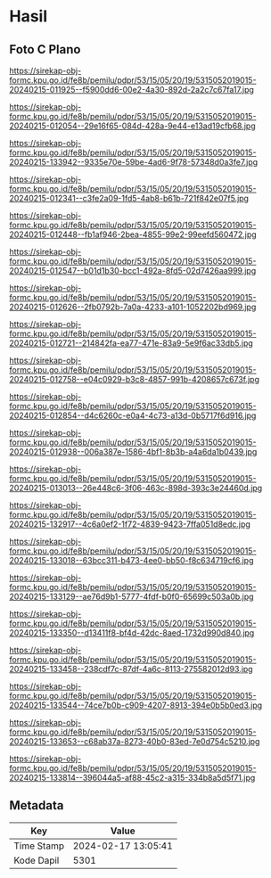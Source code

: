 # Hasil

## Foto C Plano

https://sirekap-obj-formc.kpu.go.id/fe8b/pemilu/pdpr/53/15/05/20/19/5315052019015-20240215-011925--f5900dd6-00e2-4a30-892d-2a2c7c67fa17.jpg

https://sirekap-obj-formc.kpu.go.id/fe8b/pemilu/pdpr/53/15/05/20/19/5315052019015-20240215-012054--29e16f65-084d-428a-9e44-e13ad19cfb68.jpg

https://sirekap-obj-formc.kpu.go.id/fe8b/pemilu/pdpr/53/15/05/20/19/5315052019015-20240215-133942--9335e70e-59be-4ad6-9f78-57348d0a3fe7.jpg

https://sirekap-obj-formc.kpu.go.id/fe8b/pemilu/pdpr/53/15/05/20/19/5315052019015-20240215-012341--c3fe2a09-1fd5-4ab8-b61b-721f842e07f5.jpg

https://sirekap-obj-formc.kpu.go.id/fe8b/pemilu/pdpr/53/15/05/20/19/5315052019015-20240215-012448--fb1af946-2bea-4855-99e2-99eefd560472.jpg

https://sirekap-obj-formc.kpu.go.id/fe8b/pemilu/pdpr/53/15/05/20/19/5315052019015-20240215-012547--b01d1b30-bcc1-492a-8fd5-02d7426aa999.jpg

https://sirekap-obj-formc.kpu.go.id/fe8b/pemilu/pdpr/53/15/05/20/19/5315052019015-20240215-012626--2fb0792b-7a0a-4233-a101-1052202bd969.jpg

https://sirekap-obj-formc.kpu.go.id/fe8b/pemilu/pdpr/53/15/05/20/19/5315052019015-20240215-012721--214842fa-ea77-471e-83a9-5e9f6ac33db5.jpg

https://sirekap-obj-formc.kpu.go.id/fe8b/pemilu/pdpr/53/15/05/20/19/5315052019015-20240215-012758--e04c0929-b3c8-4857-991b-4208657c673f.jpg

https://sirekap-obj-formc.kpu.go.id/fe8b/pemilu/pdpr/53/15/05/20/19/5315052019015-20240215-012854--d4c6260c-e0a4-4c73-a13d-0b5717f6d916.jpg

https://sirekap-obj-formc.kpu.go.id/fe8b/pemilu/pdpr/53/15/05/20/19/5315052019015-20240215-012938--006a387e-1586-4bf1-8b3b-a4a6da1b0439.jpg

https://sirekap-obj-formc.kpu.go.id/fe8b/pemilu/pdpr/53/15/05/20/19/5315052019015-20240215-013013--26e448c6-3f06-463c-898d-393c3e24460d.jpg

https://sirekap-obj-formc.kpu.go.id/fe8b/pemilu/pdpr/53/15/05/20/19/5315052019015-20240215-132917--4c6a0ef2-1f72-4839-9423-7ffa051d8edc.jpg

https://sirekap-obj-formc.kpu.go.id/fe8b/pemilu/pdpr/53/15/05/20/19/5315052019015-20240215-133018--63bcc311-b473-4ee0-bb50-f8c634719cf6.jpg

https://sirekap-obj-formc.kpu.go.id/fe8b/pemilu/pdpr/53/15/05/20/19/5315052019015-20240215-133129--ae76d9b1-5777-4fdf-b0f0-65699c503a0b.jpg

https://sirekap-obj-formc.kpu.go.id/fe8b/pemilu/pdpr/53/15/05/20/19/5315052019015-20240215-133350--d13411f8-bf4d-42dc-8aed-1732d990d840.jpg

https://sirekap-obj-formc.kpu.go.id/fe8b/pemilu/pdpr/53/15/05/20/19/5315052019015-20240215-133458--238cdf7c-87df-4a6c-8113-275582012d93.jpg

https://sirekap-obj-formc.kpu.go.id/fe8b/pemilu/pdpr/53/15/05/20/19/5315052019015-20240215-133544--74ce7b0b-c909-4207-8913-394e0b5b0ed3.jpg

https://sirekap-obj-formc.kpu.go.id/fe8b/pemilu/pdpr/53/15/05/20/19/5315052019015-20240215-133653--c68ab37a-8273-40b0-83ed-7e0d754c5210.jpg

https://sirekap-obj-formc.kpu.go.id/fe8b/pemilu/pdpr/53/15/05/20/19/5315052019015-20240215-133814--396044a5-af88-45c2-a315-334b8a5d5f71.jpg


## Metadata

| Key        | Value               |
| ---------- | ------------------- |
| Time Stamp | 2024-02-17 13:05:41 |
| Kode Dapil | 5301                |



